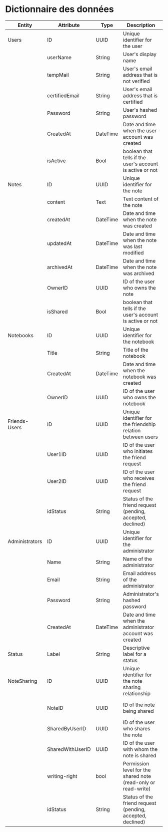 # Dictionnaire des données


| Entity          | Attribute         | Type     | Description                                                     | Example                               |
|-----------------|-------------------|----------|-----------------------------------------------------------------|---------------------------------------|
| Users           | ID                | UUID     | Unique identifier for the user                                   | 123e4567-e89b-12d3-a456-426614174000  |
|                 | userName          | String   | User's display name                                             | "johndoe123"                          |
|                 | tempMail          | String   | User's email address that is not verified                       | "johndoe@example.com"                 |
|                 | certifiedEmail    | String   | User's email address that is certified                          | "johndoe@example.com"                 |
|                 | Password          | String   | User's hashed password                                          | "hashedPassword123"                   |
|                 | CreatedAt         | DateTime | Date and time when the user account was created                  | "2024-06-25 14:30:00"                 |
|                 | isActive          |Bool      | boolean that tells if the user's account is active or not       | "2024-06-25 14:30:00"                 |
| Notes           | ID                | UUID     | Unique identifier for the note                                   | 123e4567-e89b-12d3-a456-426614174001  |
|                 | content           | Text     | Text content of the note                                         | "Meeting notes..."                    |
|                 | createdAt         | DateTime | Date and time when the note was created                          | "2024-06-25 15:00:00"                 |
|                 | updatedAt        | DateTime | Date and time when the note was last modified                    | "2024-06-25 15:30:00"                 |
|                 | archivedAt        | DateTime | Date and time when the note was archived                         | "2024-06-26 10:00:00"                 |
|                 | OwnerID           | UUID     | ID of the user who owns the note                                 | 123e4567-e89b-12d3-a456-426614174000  |
|                 | isShared          |Bool      | boolean that tells if the user's account is active or not       | 0 or 1                                 |
| Notebooks       | ID                | UUID     | Unique identifier for the notebook                               | 123e4567-e89b-12d3-a456-426614174002  |
|                 | Title             | String   | Title of the notebook                                            | "Work Projects"                       |
|                 | CreatedAt         | DateTime | Date and time when the notebook was created                      | "2024-06-25 16:00:00"                 |
|                 | OwnerID           | UUID     | ID of the user who owns the notebook                             | 123e4567-e89b-12d3-a456-426614174000  |
| Friends-Users   | ID                | UUID     | Unique identifier for the friendship relation between users       | 123e4567-e89b-12d3-a456-426614174003  |
|                 | User1ID           | UUID     | ID of the user who initiates the friend request                  | 123e4567-e89b-12d3-a456-426614174000  |
|                 | User2ID           | UUID     | ID of the user who receives the friend request                   | 123e4567-e89b-12d3-a456-426614174001  |
|                 | idStatus           | String   | Status of the friend request (pending, accepted, declined)       | "accepted"                            |
| Administrators  | ID                | UUID     | Unique identifier for the administrator                          | 123e4567-e89b-12d3-a456-426614174004  |
|                 | Name              | String   | Name of the administrator                                        | "Admin Smith"                         |
|                 | Email             | String   | Email address of the administrator                               | "admin@example.com"                   |
|                 | Password          | String   | Administrator's hashed password                                  | "hashedPassword123"                   |
|                 | CreatedAt         | DateTime | Date and time when the administrator account was created         | "2024-06-25 12:00:00"                 |
| Status          | Label             | String   | Descriptive label for a status                                   | "pending", "accepted", " declined"    |
| NoteSharing     | ID                | UUID     | Unique identifier for the note sharing relationship              | 123e4567-e89b-12d3-a456-426614174005  |
|                 | NoteID            | UUID     | ID of the note being shared                                      | 123e4567-e89b-12d3-a456-426614174001  |
|                 | SharedByUserID    | UUID     | ID of the user who shares the note                               | 123e4567-e89b-12d3-a456-426614174000  |
|                 | SharedWithUserID  | UUID     | ID of the user with whom the note is shared                      | 123e4567-e89b-12d3-a456-426614174001  |
|                 | writing-right     | bool   | Permission level for the shared note (read-only or read-write)    | "true" or "false"                     |
|                 | idStatus           | String   | Status of the friend request (pending, accepted, declined)       | "accepted"                            |
